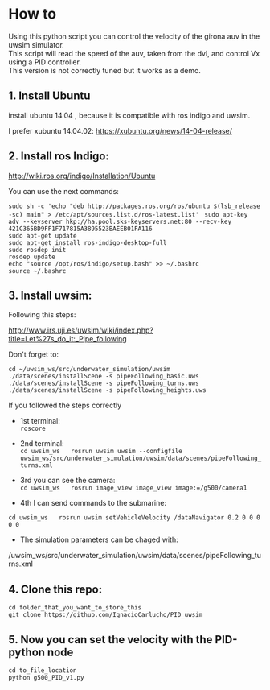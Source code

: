 # How to

Using this python script you can control the velocity of the girona auv in the uwsim simulator.  
This script will read the speed of the auv, taken from the dvl, and control Vx using a PID controller.  
This version is not correctly tuned but it works as a demo.  

## 1. Install Ubuntu

install ubuntu 14.04 , because it is compatible with ros indigo and uwsim. 

I prefer xubuntu 14.04.02:
https://xubuntu.org/news/14-04-release/

## 2. Install ros Indigo:

http://wiki.ros.org/indigo/Installation/Ubuntu

You can use the next commands: 

`sudo sh -c 'echo "deb http://packages.ros.org/ros/ubuntu $(lsb_release -sc) main" > /etc/apt/sources.list.d/ros-latest.list' `
`sudo apt-key adv --keyserver hkp://ha.pool.sks-keyservers.net:80 --recv-key 421C365BD9FF1F717815A3895523BAEEB01FA116`  
`sudo apt-get update`  
`sudo apt-get install ros-indigo-desktop-full`  
`sudo rosdep init`  
`rosdep update`  
`echo "source /opt/ros/indigo/setup.bash" >> ~/.bashrc`  
`source ~/.bashrc`  


## 3. Install uwsim: 

Following this steps: 

http://www.irs.uji.es/uwsim/wiki/index.php?title=Let%27s_do_it:_Pipe_following

Don't forget to:   

`cd ~/uwsim_ws/src/underwater_simulation/uwsim`  
`./data/scenes/installScene -s pipeFollowing_basic.uws`   
`./data/scenes/installScene -s pipeFollowing_turns.uws`  
`./data/scenes/installScene -s pipeFollowing_heights.uws`  



If you followed the steps correctly


- 1st terminal:   
 `roscore`

- 2nd terminal:   
 `cd uwsim_ws  
 rosrun uwsim uwsim --configfile uwsim_ws/src/underwater_simulation/uwsim/data/scenes/pipeFollowing_turns.xml`

- 3rd you can see the camera:    
`cd uwsim_ws  
rosrun image_view image_view image:=/g500/camera1`  

- 4th I can send commands to the submarine:  

`cd uwsim_ws  
rosrun uwsim setVehicleVelocity /dataNavigator 0.2 0 0 0 0 0`  

- The simulation parameters can be chaged with:  

/uwsim_ws/src/underwater_simulation/uwsim/data/scenes/pipeFollowing_turns.xml


## 4. Clone this repo:

`cd folder_that_you_want_to_store_this`  
`git clone https://github.com/IgnacioCarlucho/PID_uwsim`   

## 5. Now you can set the velocity with the PID-python node

`cd to_file_location`  
`python g500_PID_v1.py`  





